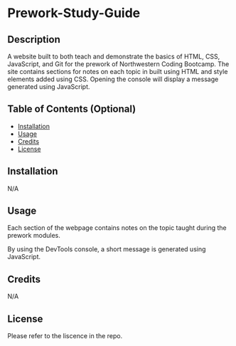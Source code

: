 # Prework-Study-Guide

## Description

A website built to both teach and demonstrate the basics of HTML, CSS, JavaScript, and Git for the prework of Northwestern Coding Bootcamp. The site contains sections for notes on each topic in built using HTML and style elements added using CSS. Opening the console will display a message generated using JavaScript.

## Table of Contents (Optional)

- [Installation](#installation)
- [Usage](#usage)
- [Credits](#credits)
- [License](#license)

## Installation

N/A

## Usage

Each section of the webpage contains notes on the topic taught during the prework modules.

By using the DevTools console, a short message is generated using JavaScript.

## Credits

N/A

## License

Please refer to the liscence in the repo.
